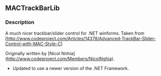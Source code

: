 ## MACTrackBarLib

### Description
A much nicer trackbar/slider control for .NET winforms.  Taken from [http://www.codeproject.com/Articles/14378/Advanced-TrackBar-Slider-Control-with-MAC-Style-C]

Originally written by [Nicol Nnhia] (http://www.codeproject.com/Members/NicolNghia).

* Updated to use a newer version of the .NET Framework.